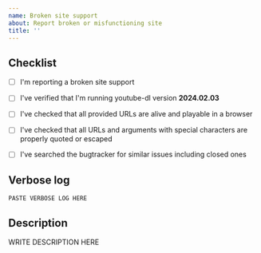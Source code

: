 ```yaml
---
name: Broken site support
about: Report broken or misfunctioning site
title: ''
---
```


<!--

######################################################################
  WARNING!
  IGNORING THE FOLLOWING TEMPLATE WILL RESULT IN ISSUE CLOSED AS INCOMPLETE
######################################################################

-->


## Checklist

<!--
Carefully read and work through this check list in order to prevent the most common mistakes and misuse of youtube-dl:
- First of, make sure you are using the latest version of youtube-dl. Run `youtube-dl --version` and ensure your version is 2024.02.03. If it's not, see https://yt-dl.org/update on how to update. Issues with outdated version will be REJECTED.
- Make sure that all provided video/audio/playlist URLs (if any) are alive and playable in a browser.
- Make sure that all URLs and arguments with special characters are properly quoted or escaped as explained in http://yt-dl.org/escape.
- Search the bugtracker for similar issues: http://yt-dl.org/search-issues. DO NOT post duplicates.
- Finally, put x into all relevant boxes (like this [x])
-->

- [ ] I'm reporting a broken site support
- [ ] I've verified that I'm running youtube-dl version **2024.02.03**
- [ ] I've checked that all provided URLs are alive and playable in a browser
- [ ] I've checked that all URLs and arguments with special characters are properly quoted or escaped
- [ ] I've searched the bugtracker for similar issues including closed ones


## Verbose log

<!--
Provide the complete verbose output of youtube-dl that clearly demonstrates the problem.
Add the `-v` flag to your command line you run youtube-dl with (`youtube-dl -v <your command line>`), copy the WHOLE output and insert it below. It should look similar to this:
 [debug] System config: []
 [debug] User config: []
 [debug] Command-line args: [u'-v', u'http://www.youtube.com/watch?v=BaW_jenozKcj']
 [debug] Encodings: locale cp1251, fs mbcs, out cp866, pref cp1251
 [debug] youtube-dl version 2024.02.03
 [debug] Python version 2.7.11 - Windows-2003Server-5.2.3790-SP2
 [debug] exe versions: ffmpeg N-75573-g1d0487f, ffprobe N-75573-g1d0487f, rtmpdump 2.4
 [debug] Proxy map: {}
 <more lines>
-->

```
PASTE VERBOSE LOG HERE
```


## Description

<!--
Provide an explanation of your issue in an arbitrary form. Provide any additional information, suggested solution and as much context and examples as possible.
If work on your issue requires account credentials please provide them or explain how one can obtain them.
-->

WRITE DESCRIPTION HERE
